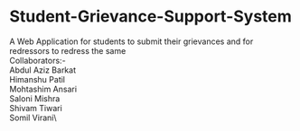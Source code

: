 # Student-Grievance-Support-System

A Web Application for students to submit their grievances and for redressors to redress the same\
Collaborators:-\
Abdul Aziz Barkat\
Himanshu Patil\
Mohtashim Ansari\
Saloni Mishra\
Shivam Tiwari\
Somil Virani\